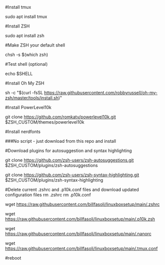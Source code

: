 #Install tmux

sudo apt install tmux

#Install ZSH

sudo apt install zsh

#Make ZSH your default shell

chsh -s $(which zsh)

#Test shell (optional)

echo $SHELL

#Install Oh My ZSH

sh -c "$(curl -fsSL https://raw.githubusercontent.com/robbyrussell/oh-my-zsh/master/tools/install.sh)"

#Install PowerLevel10k

git clone https://github.com/romkatv/powerlevel10k.git $ZSH_CUSTOM/themes/powerlevel10k

#Install nerdfonts

###No script - just download from this repo and install

#Download plugins for autosuggestion and syntax highlighting

git clone https://github.com/zsh-users/zsh-autosuggestions.git $ZSH_CUSTOM/plugins/zsh-autosuggestions

git clone https://github.com/zsh-users/zsh-syntax-highlighting.git $ZSH_CUSTOM/plugins/zsh-syntax-highlighting

#Delete current .zshrc and .p10k.conf files and download updated configuration files
rm .zshrc
rm .p10k.conf

wget https://raw.githubusercontent.com/billfasoli/linuxboxsetup/main/.zshrc

wget https://raw.githubusercontent.com/billfasoli/linuxboxsetup/main/.p10k.zsh

wget https://raw.githubusercontent.com/billfasoli/linuxboxsetup/main/.nanorc

wget https://raw.githubusercontent.com/billfasoli/linuxboxsetup/main/.tmux.conf

#reboot
